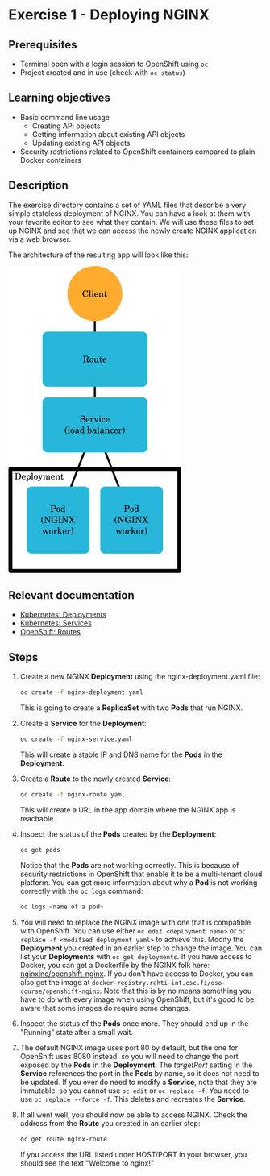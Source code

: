 # Exercise 1 - Deploying NGINX

## Prerequisites

* Terminal open with a login session to OpenShift using `oc`
* Project created and in use (check with `oc status`)

## Learning objectives

* Basic command line usage
  * Creating API objects
  * Getting information about existing API objects
  * Updating existing API objects
* Security restrictions related to OpenShift containers compared to plain Docker
  containers

## Description

The exercise directory contains a set of YAML files that describe a very simple
stateless deployment of NGINX. You can have a look at them with your favorite
editor to see what they contain. We will use these files to set up NGINX and see
that we can access the newly create NGINX application via a web browser.

The architecture of the resulting app will look like this:

![Exercise 1 architecture](ex1-arch.png)

## Relevant documentation

* [Kubernetes: Deployments](https://kubernetes.io/docs/concepts/workloads/controllers/deployment/)
* [Kubernetes: Services](https://kubernetes.io/docs/concepts/services-networking/service/)
* [OpenShift: Routes](https://docs.openshift.org/3.6/architecture/networking/routes.html)

## Steps

1. Create a new NGINX **Deployment** using the nginx-deployment.yaml file:
   ```bash
   oc create -f nginx-deployment.yaml
   ```
   This is going to create a **ReplicaSet** with two **Pods** that run NGINX.

2. Create a **Service** for the **Deployment**:
   ```bash
   oc create -f nginx-service.yaml
   ```
   This will create a stable IP and DNS name for the **Pods** in the
   **Deployment**.

3. Create a **Route** to the newly created **Service**:
   ```bash
   oc create -f nginx-route.yaml
   ```
   This will create a URL in the app domain where the NGINX app is reachable.

4. Inspect the status of the **Pods** created by the **Deployment**:
   ```bash
   oc get pods
   ```
   Notice that the **Pods** are not working correctly. This is because of
   security restrictions in OpenShift that enable it to be a multi-tenant cloud
   platform. You can get more information about why a **Pod** is not working
   correctly with the `oc logs` command:
   ```bash
   oc logs <name of a pod>
   ```

5. You will need to replace the NGINX image with one that is compatible with
   OpenShift. You can use either `oc edit <deployment name>` or
   `oc replace -f <modified deployment yaml>` to achieve this.
   Modify the **Deployment** you created in an earlier step to change the image.
   You can list your **Deployments** with `oc get deployments`. If you have
   access to Docker, you can get a Dockerfile by the NGINX folk here:
   [nginxinc/openshift-nginx](https://github.com/nginxinc/openshift-nginx).
   If you don't have access to Docker, you can also get the image at
   `docker-registry.rahti-int.csc.fi/oso-course/openshift-nginx`. Note that this
   is by no means something you have to do with every image when using
   OpenShift, but it's good to be aware that some images do require some
   changes.

6. Inspect the status of the **Pods** once more. They should end up in the
   "Running" state after a small wait.

7. The default NGINX image uses port 80 by default, but the one for OpenShift
   uses 8080 instead, so you will need to change the port exposed by the
   **Pods** in the **Deployment**. The *targetPort* setting in the **Service**
   references the port in the **Pods** by name, so it does not need to be
   updated. If you ever do need to modify a **Service**, note that they are
   immutable, so you cannot use `oc edit` or `oc replace -f`. You need to use
   `oc replace --force -f`. This deletes and recreates the **Service**.

8. If all went well, you should now be able to access NGINX. Check the address
    from the **Route** you created in an earlier step:
    ```bash
    oc get route nginx-route
    ```
    If you access the URL listed under HOST/PORT in your browser, you should see
    the text "Welcome to nginx!"

